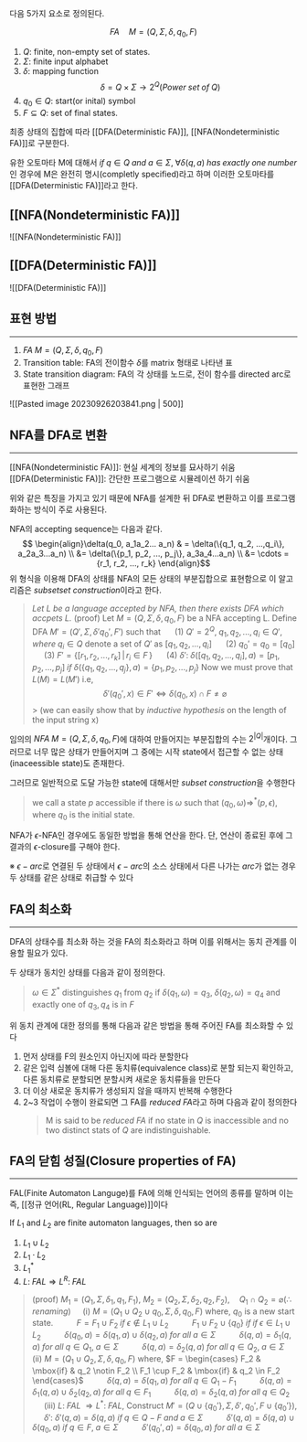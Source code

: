 
다음 5가지 요소로 정의된다.

$$FA \quad M = (Q, \Sigma, \delta, q_0, F )$$
1. $Q$: finite, non-empty set of states.
2. $\Sigma$: finite input alphabet
3. $\delta$: mapping function $$\delta = Q \times \Sigma \rightarrow 2^Q (Power\; set \;of\; Q)$$
4. $q_0 \in Q$: start(or inital) symbol
5. $F \subseteq Q$: set of final states. 

최종 상태의 집합에 따라 [[DFA(Deterministic FA)]], [[NFA(Nondeterministic FA)]]로 구분한다.

유한 오토마타 M에 대해서 $if \; q \in Q \; and\; a \in \Sigma, \; \forall \delta (q, a)\; has \; exactly \; one \; number$ 인 경우에 M은 완전히 명시(completly specified)라고 하며 이러한 오토마타를 [[DFA(Deterministic FA)]]라고 한다. 

## [[NFA(Nondeterministic FA)]]
![[NFA(Nondeterministic FA)]]
## [[DFA(Deterministic FA)]]
![[DFA(Deterministic FA)]]
## **표현 방법**
---
1. $FA \; M = (Q, \Sigma, \delta, q_0, F )$
3. Transition table: FA의 전이함수 $\delta$를 matrix 형태로 나타낸 표
4. State transition diagram: FA의 각 상태를 노드로, 전이 함수를 directed arc로 표현한 그래프

![[Pasted image 20230926203841.png | 500]]

## **NFA를 DFA로 변환**
---
[[NFA(Nondeterministic FA)]]: 현실 세계의 정보를 묘사하기 쉬움
[[DFA(Deterministic FA)]]: 간단한 프로그램으로 시뮬레이션 하기 쉬움

위와 같은 특징을 가지고 있기 때문에 NFA를 설계한 뒤 DFA로 변환하고 이를 프로그램화하는 방식이 주로 사용된다.

NFA의 accepting sequence는 다음과 같다. 
$$ \begin{align}\delta(q_0, a_1a_2... a_n) & = \delta(\{q_1, q_2, ...,q_i\}, a_2a_3...a_n) \\
&= \delta(\{p_1, p_2, ..., p_j\}, a_3a_4...a_n) \\
&= \cdots = {r_1, r_2, ..., r_k} \end{align}$$
위 형식을 이용해 DFA의 상태를 NFA의 모든 상태의 부분집합으로 표현함으로 이 알고리즘은 *subsetset construction*이라고 한다.

>*Let L be a language accepted by NFA, then there exists DFA which accpets L.*
> (proof) Let $M=(Q, \Sigma, \delta, q_0, F)$ be a NFA accepting L.
> 	Define DFA $M' = (Q', \Sigma, \delta' q_0', F')$ such that
> 	$\quad$	(1) $Q' = 2^Q, \; {q_1, q_2, ..., q_i} \in Q', where \; q_i \in Q$ denote a set of $Q'$ as $[q_1, q_2, ..., q_i]$
> 	$\quad$	(2) $q_0' = {q_0} = [q_0]$
> 	$\quad$	(3) $F'=\{[r_1, r_2, ..., r_k]\,|\,r_i \in F\,\}$
> 	$\quad$	(4) $\delta': \; \delta([q_1, q_2, ..., q_i], a) = [p_1, p_2, ..., p_j] \; if \; \delta(\{q_1, q_2, ..., q_j\}, a) = \{p_1, p_2, ..., p_j\}$
> 	Now we must prove that $L(M) = L(M')$ i.e, $$\delta'(q_0', x) \in F' \Leftrightarrow \delta(q_0, x) \cap F \neq \varnothing$$> 	(we can easily show that by *inductive hypothesis* on the length of the input string x)

임의의 $NFA \; M = (Q, \Sigma, \delta, q_0, F)$에 대하여 만들어지는 부분집합의 수는 $2^{|Q|}$개이다. 그러므로 너무 많은 상태가 만들어지며 그 중에는 시작 state에서 접근할 수 없는 상태(inaceessible state)도 존재한다. 

그러므로 일반적으로 도달 가능한 state에 대해서만 *subset construction*을 수행한다

> we call a state $p$ accessible if there is $\omega$ such that $(q_0, \omega) \Rightarrow^*(p, \epsilon)$, where $q_0$ is the initial state. 

NFA가 $\epsilon$-NFA인 경우에도 동일한 방법을 통해 연산을 한다. 단, 연산이 종료된 후에 그 결과의 $\epsilon$-closure를 구해야 한다.

※ $\epsilon-arc$로 연결된 두 상태에서 $\epsilon-arc$의 소스 상태에서 다른 나가는 $arc$가 없는 경우 두 상태를 같은 상태로 취급할 수 있다

## **FA의 최소화**
---
DFA의 상태수를 최소화 하는 것을 FA의 최소화라고 하며 이를 위해서는 동치 관계를 이용할 필요가 있다.

두 상태가 동치인 상태를 다음과 같이 정의한다.
>$\omega \in \Sigma^*$ distinguishes $q_1$ from $q_2$ if $\delta (q_1, \omega) = q_3, \; \delta (q_2, \omega)=q_4$ and exactly one of $q_3, q_4$ is in $F$

위 동치 관계에 대한 정의를 통해 다음과 같은 방법을 통해 주어진 FA를 최소화할 수 있다
1) 먼저 상태를 F의 원소인지 아닌지에 따라 분할한다
2) 같은 입력 심볼에 대해 다른 동치류(equivalence class)로 분할 되는지 확인하고, 다른 동치류로 분할되면 분할시켜 새로운 동치류들을 만든다
3) 더 이상 새로운 동치류가 생성되지 않을 때까지 반복해 수행한다
4) 2~3 작업이 수행이 완료되면 그 FA를 *reduced FA*라고 하며 다음과 같이 정의한다
	> M is said to be *reduced FA* if no state in $Q$ is inaccessible and no two distinct stats of $Q$ are indistinguishable.
	

## **FA의 닫힘 성질(Closure properties of FA)**
---
FAL(Finite Automaton Languge)를 FA에 의해 인식되는 언어의 종류를 말하며 이는 즉, [[정규 언어(RL, Regular Language)]]이다

If $L_1$ and $L_2$ are finite automaton languages, then so are 
1) $L_1 \cup L_2$
2) $L_1 \cdot L_2$
3) $L_1^*$
4) $L: \; FAL \Rightarrow L^R :\; FAL$
> (proof) $M_1 = (Q_1, \Sigma, \delta_1, q_1, F_1)$, $M_2 = (Q_2, \Sigma, \delta_2, q_2, F_2), \quad Q_1 \cap Q_2 = \varnothing (\therefore renaming)$
> 			$\quad$(i) $M = (Q_1 \cup Q_2 \cup {q_0}, \Sigma, \delta, q_0, F)$ where, $q_0$ is a new start state.
> 			$\quad \quad$			   $F = F_1 \cup F_2 \; if \; \epsilon \notin L_1 \cup L_2$
> 			$\quad \quad$					   $F_1 \cup F_2 \cup \{q_0\}\; if \; if \; \epsilon \in L_1 \cup L_2$
> 			$\quad \quad$			   $\delta(q_0, a) = \delta(q_1, a) \cup \delta(q_2, a) \; for \; all \; a \in \Sigma$
> 			$\quad \quad$			   $\delta(q, a) = \delta_1(q, a) \; for \; all \; q \in Q_1, \; a \in \Sigma$
> 			$\quad \quad$			   $\delta(q, a) = \delta_2(q, a) \; for \; all \; q \in Q_2, \; a \in \Sigma$
> 			$\quad$	(ii) $M = (Q_1 \cup Q_2, \Sigma, \delta, q_0, F)$ where, $F = \begin{cases} F_2 & \mbox{if} & q_2 \notin F_2 \\ F_1 \cup F_2 & \mbox{if} & q_2 \in F_2  \end{cases}$
> 			$\quad \quad$			   $\delta(q, a) = \delta(q_1, a) \; for \; all \; q \in Q_1 - F_1$
> 			$\quad \quad$			   $\delta(q, a) = \delta_1(q, a) \cup \delta_2(q_2, a) \; for \; all \; q \in F_1$
> 			$\quad \quad$			   $\delta(q, a) = \delta_2(q, a) \; for \; all \; q \in Q_2$
> 			$\quad$	(iii) $L: \; FAL \; \Rightarrow L^* : \; FAL$, Construct $M' = (Q \cup \{ q_0' \}, \Sigma, \delta', q_0', F \cup \{q_0'\})$,
> 		$\quad$			$\delta':$  $\delta'(q, a) = \delta(q, a) \; if \; q \in Q - F \; and \; a \in \Sigma$
> 			$\quad \quad$			$\delta'(q, a) = \delta(q, a) \cup \delta(q_0, a) \; if \; q \in F, \; a \in \Sigma$
> 			$\quad \quad$			$\delta'(q_0', a) = \delta(q_0, a) \; for \; all \; a \in \Sigma$